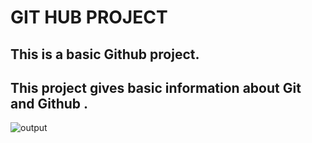 # GIT HUB PROJECT
This is a basic Github project.
---
## This project gives basic information about Git and Github .

![output](rm.png)